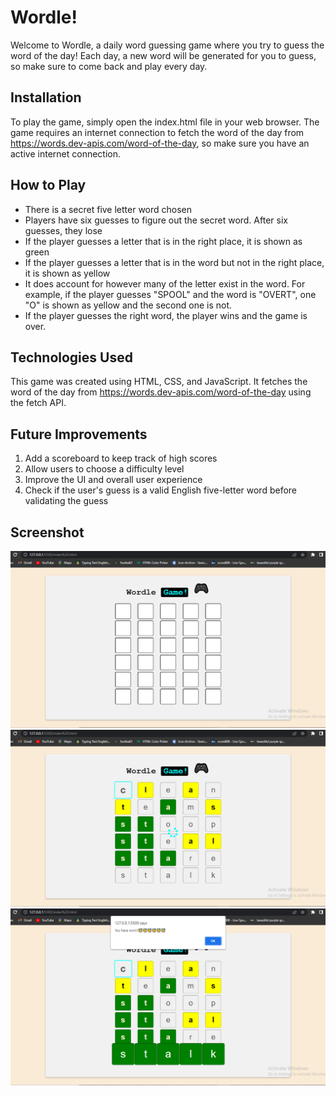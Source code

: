 # Wordle!
Welcome to Wordle, a daily word guessing game where you try to guess the word of the day! Each day, a new word will be generated for you to guess, so make sure to come back and play every day.

## Installation
To play the game, simply open the index.html file in your web browser. The game requires an internet connection to fetch the word of the day from https://words.dev-apis.com/word-of-the-day, so make sure you have an active internet connection.

## How to Play
* There is a secret five letter word chosen
* Players have six guesses to figure out the secret word. After six guesses, they lose
* If the player guesses a letter that is in the right place, it is shown as green
* If the player guesses a letter that is in the word but not in the right place, it is shown as yellow
* It does account for however many of the letter exist in the word. For example, if the player guesses "SPOOL" and the word is "OVERT", one "O" is shown as yellow and the second one is not.
* If the player guesses the right word, the player wins and the game is over.

## Technologies Used
This game was created using HTML, CSS, and JavaScript. It fetches the word of the day from https://words.dev-apis.com/word-of-the-day using the fetch API.

## Future Improvements
1. Add a scoreboard to keep track of high scores
2. Allow users to choose a difficulty level
3. Improve the UI and overall user experience
4. Check if the user's guess is a valid English five-letter word before validating the guess

## Screenshot
![screenshot](https://github.com/DevitoDbug/Wordle-Game/blob/master/screenshots/image2.0.jpg?raw=true)
![screenshot](https://github.com/DevitoDbug/Wordle-Game/blob/master/screenshots/image2.1.jpg?raw=true)
![screenshot](https://github.com/DevitoDbug/Wordle-Game/blob/master/screenshots/image2.2.jpg?raw=true)



